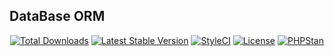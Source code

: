 ## DataBase ORM
<p align="center">
    <a href="https://packagist.org/packages/shoyim/php-orm"><img src="https://img.shields.io/packagist/dt/shoyim/php-orm" alt="Total Downloads"></a>
    <a href="https://packagist.org/packages/shoyim/php-orm"><img src="https://img.shields.io/packagist/v/shoyim/php-orm" alt="Latest Stable Version"></a>
    <a href="https://github.styleci.io/repos/433058724?branch=master"><img src="https://github.styleci.io/repos/433058724/shield?branch=master" alt="StyleCI"></a>
    <a href="https://packagist.org/packages/shoyim/php-orm"><img src="https://img.shields.io/packagist/l/shoyimobloqulov/php-orm" alt="License"></a>
    <a href="https://phpstan.org/"><img src="https://img.shields.io/badge/PHPStan-level%206-brightgreen.svg?style=flat" alt="PHPStan"></a>
</p>
